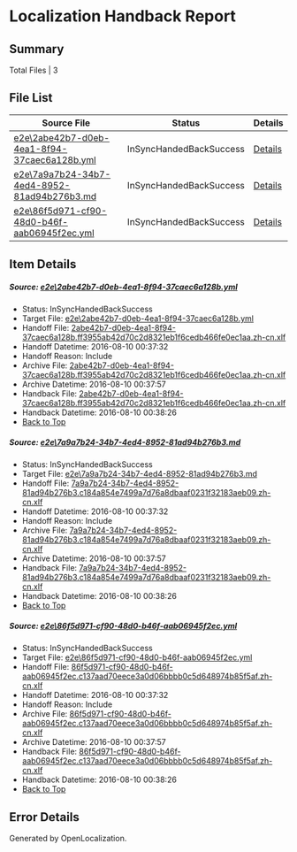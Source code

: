 # <a name='report-top'></a> Localization Handback Report

## Summary
 Total Files | 3

## File List
 Source File | Status | Details 
 ----------- | ------ | ------- 
 [e2e\2abe42b7-d0eb-4ea1-8f94-37caec6a128b.yml](https://github.com/OpenLocalizationTestOrg/oltest/blob/3e118b698d42333b618a56044d07f1fecb8e9d33/e2e/2abe42b7-d0eb-4ea1-8f94-37caec6a128b.yml) | InSyncHandedBackSuccess | [Details](#d6f5d9d837ac9290a673b49820c702fc75e7e4021)
 [e2e\7a9a7b24-34b7-4ed4-8952-81ad94b276b3.md](https://github.com/OpenLocalizationTestOrg/oltest/blob/3e118b698d42333b618a56044d07f1fecb8e9d33/e2e/7a9a7b24-34b7-4ed4-8952-81ad94b276b3.md) | InSyncHandedBackSuccess | [Details](#acb172646a683f7b7e60fb5b8047b2ef139277cf3)
 [e2e\86f5d971-cf90-48d0-b46f-aab06945f2ec.yml](https://github.com/OpenLocalizationTestOrg/oltest/blob/3e118b698d42333b618a56044d07f1fecb8e9d33/e2e/86f5d971-cf90-48d0-b46f-aab06945f2ec.yml) | InSyncHandedBackSuccess | [Details](#95953ac50a6ad0312cdeeb4a4505d95f3ef580934)

## Item Details
##### <a name='d6f5d9d837ac9290a673b49820c702fc75e7e4021'></a> Source: [e2e\2abe42b7-d0eb-4ea1-8f94-37caec6a128b.yml](https://github.com/OpenLocalizationTestOrg/oltest/blob/3e118b698d42333b618a56044d07f1fecb8e9d33/e2e/2abe42b7-d0eb-4ea1-8f94-37caec6a128b.yml)
* Status: InSyncHandedBackSuccess
* Target File: [e2e\2abe42b7-d0eb-4ea1-8f94-37caec6a128b.yml](https://github.com/OpenLocalizationTestOrg/ol-test-zhcn/blob/ed1c05f5c186e01fe4e6f8d00e423967b547ddb2/e2e/2abe42b7-d0eb-4ea1-8f94-37caec6a128b.yml)
* Handoff File: [2abe42b7-d0eb-4ea1-8f94-37caec6a128b.ff3955ab42d70c2d8321eb1f6cedb466fe0ec1aa.zh-cn.xlf](https://github.com/OpenLocalizationTestOrg/olhandoff-e2e/blob/fa9b124e685a0ff9c349f049f2aa8072c9e79ca2/ol-handoff/OpenLocalizationTestOrg/ol-test-zhcn/ci/ht/2abe42b7-d0eb-4ea1-8f94-37caec6a128b.ff3955ab42d70c2d8321eb1f6cedb466fe0ec1aa.zh-cn.xlf)
* Handoff Datetime: 2016-08-10 00:37:32
* Handoff Reason: Include
* Archive File: [2abe42b7-d0eb-4ea1-8f94-37caec6a128b.ff3955ab42d70c2d8321eb1f6cedb466fe0ec1aa.zh-cn.xlf](https://github.com/OpenLocalizationTestOrg/olhandoff-e2e/blob/9ec4213129a59d58e21abde11b007611b96a6585/ol-archive/OpenLocalizationTestOrg/ol-test-zhcn/ci/ht/2abe42b7-d0eb-4ea1-8f94-37caec6a128b.ff3955ab42d70c2d8321eb1f6cedb466fe0ec1aa.zh-cn.xlf)
* Archive Datetime: 2016-08-10 00:37:57
* Handback File: [2abe42b7-d0eb-4ea1-8f94-37caec6a128b.ff3955ab42d70c2d8321eb1f6cedb466fe0ec1aa.zh-cn.xlf](https://github.com/OpenLocalizationTestOrg/olhandback-e2e/blob/6472ee94ebe675402652172111e2bca9ffecabc4/ol-handback/OpenLocalizationTestOrg/ol-test-zhcn/ci/ht/2abe42b7-d0eb-4ea1-8f94-37caec6a128b.ff3955ab42d70c2d8321eb1f6cedb466fe0ec1aa.zh-cn.xlf)
* Handback Datetime: 2016-08-10 00:38:26
* [Back to Top](#report-top)

##### <a name='acb172646a683f7b7e60fb5b8047b2ef139277cf3'></a> Source: [e2e\7a9a7b24-34b7-4ed4-8952-81ad94b276b3.md](https://github.com/OpenLocalizationTestOrg/oltest/blob/3e118b698d42333b618a56044d07f1fecb8e9d33/e2e/7a9a7b24-34b7-4ed4-8952-81ad94b276b3.md)
* Status: InSyncHandedBackSuccess
* Target File: [e2e\7a9a7b24-34b7-4ed4-8952-81ad94b276b3.md](https://github.com/OpenLocalizationTestOrg/ol-test-zhcn/blob/ed1c05f5c186e01fe4e6f8d00e423967b547ddb2/e2e/7a9a7b24-34b7-4ed4-8952-81ad94b276b3.md)
* Handoff File: [7a9a7b24-34b7-4ed4-8952-81ad94b276b3.c184a854e7499a7d76a8dbaaf0231f32183aeb09.zh-cn.xlf](https://github.com/OpenLocalizationTestOrg/olhandoff-e2e/blob/fa9b124e685a0ff9c349f049f2aa8072c9e79ca2/ol-handoff/OpenLocalizationTestOrg/ol-test-zhcn/ci/ht/7a9a7b24-34b7-4ed4-8952-81ad94b276b3.c184a854e7499a7d76a8dbaaf0231f32183aeb09.zh-cn.xlf)
* Handoff Datetime: 2016-08-10 00:37:32
* Handoff Reason: Include
* Archive File: [7a9a7b24-34b7-4ed4-8952-81ad94b276b3.c184a854e7499a7d76a8dbaaf0231f32183aeb09.zh-cn.xlf](https://github.com/OpenLocalizationTestOrg/olhandoff-e2e/blob/9ec4213129a59d58e21abde11b007611b96a6585/ol-archive/OpenLocalizationTestOrg/ol-test-zhcn/ci/ht/7a9a7b24-34b7-4ed4-8952-81ad94b276b3.c184a854e7499a7d76a8dbaaf0231f32183aeb09.zh-cn.xlf)
* Archive Datetime: 2016-08-10 00:37:57
* Handback File: [7a9a7b24-34b7-4ed4-8952-81ad94b276b3.c184a854e7499a7d76a8dbaaf0231f32183aeb09.zh-cn.xlf](https://github.com/OpenLocalizationTestOrg/olhandback-e2e/blob/6472ee94ebe675402652172111e2bca9ffecabc4/ol-handback/OpenLocalizationTestOrg/ol-test-zhcn/ci/ht/7a9a7b24-34b7-4ed4-8952-81ad94b276b3.c184a854e7499a7d76a8dbaaf0231f32183aeb09.zh-cn.xlf)
* Handback Datetime: 2016-08-10 00:38:26
* [Back to Top](#report-top)

##### <a name='95953ac50a6ad0312cdeeb4a4505d95f3ef580934'></a> Source: [e2e\86f5d971-cf90-48d0-b46f-aab06945f2ec.yml](https://github.com/OpenLocalizationTestOrg/oltest/blob/3e118b698d42333b618a56044d07f1fecb8e9d33/e2e/86f5d971-cf90-48d0-b46f-aab06945f2ec.yml)
* Status: InSyncHandedBackSuccess
* Target File: [e2e\86f5d971-cf90-48d0-b46f-aab06945f2ec.yml](https://github.com/OpenLocalizationTestOrg/ol-test-zhcn/blob/ed1c05f5c186e01fe4e6f8d00e423967b547ddb2/e2e/86f5d971-cf90-48d0-b46f-aab06945f2ec.yml)
* Handoff File: [86f5d971-cf90-48d0-b46f-aab06945f2ec.c137aad70eece3a0d06bbbb0c5d648974b85f5af.zh-cn.xlf](https://github.com/OpenLocalizationTestOrg/olhandoff-e2e/blob/fa9b124e685a0ff9c349f049f2aa8072c9e79ca2/ol-handoff/OpenLocalizationTestOrg/ol-test-zhcn/ci/ht/86f5d971-cf90-48d0-b46f-aab06945f2ec.c137aad70eece3a0d06bbbb0c5d648974b85f5af.zh-cn.xlf)
* Handoff Datetime: 2016-08-10 00:37:32
* Handoff Reason: Include
* Archive File: [86f5d971-cf90-48d0-b46f-aab06945f2ec.c137aad70eece3a0d06bbbb0c5d648974b85f5af.zh-cn.xlf](https://github.com/OpenLocalizationTestOrg/olhandoff-e2e/blob/9ec4213129a59d58e21abde11b007611b96a6585/ol-archive/OpenLocalizationTestOrg/ol-test-zhcn/ci/ht/86f5d971-cf90-48d0-b46f-aab06945f2ec.c137aad70eece3a0d06bbbb0c5d648974b85f5af.zh-cn.xlf)
* Archive Datetime: 2016-08-10 00:37:57
* Handback File: [86f5d971-cf90-48d0-b46f-aab06945f2ec.c137aad70eece3a0d06bbbb0c5d648974b85f5af.zh-cn.xlf](https://github.com/OpenLocalizationTestOrg/olhandback-e2e/blob/6472ee94ebe675402652172111e2bca9ffecabc4/ol-handback/OpenLocalizationTestOrg/ol-test-zhcn/ci/ht/86f5d971-cf90-48d0-b46f-aab06945f2ec.c137aad70eece3a0d06bbbb0c5d648974b85f5af.zh-cn.xlf)
* Handback Datetime: 2016-08-10 00:38:26
* [Back to Top](#report-top)


## Error Details

Generated by OpenLocalization.
